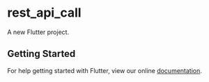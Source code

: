 # rest_api_call

A new Flutter project.

## Getting Started

For help getting started with Flutter, view our online
[documentation](http://flutter.io/).
